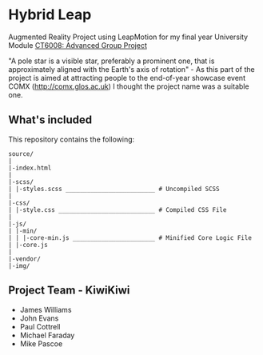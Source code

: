 # Hybrid Leap
Augmented Reality Project using LeapMotion for my final year University Module [CT6008: Advanced Group Project](http://www.glos.ac.uk/courses/descriptors/pages/ct6008-advanced-group-project.aspx)

"A pole star is a visible star, preferably a prominent one, that is approximately aligned with the Earth's axis of rotation" - As this part of the project is aimed at attracting people to the end-of-year showcase event COMX (http://comx.glos.ac.uk) I thought the project name was a suitable one.

## What's included
This repository contains the following:
````
source/
|
|-index.html
|
|-scss/
| |-styles.scss _________________________ # Uncompiled SCSS
|
|-css/
| |-style.css ___________________________ # Compiled CSS File
|
|-js/
| |-min/
| | |-core-min.js _______________________ # Minified Core Logic File
| |-core.js
|
|-vendor/
|-img/

````

## Project Team - KiwiKiwi

- James Williams
- John Evans
- Paul Cottrell
- Michael Faraday
- Mike Pascoe
